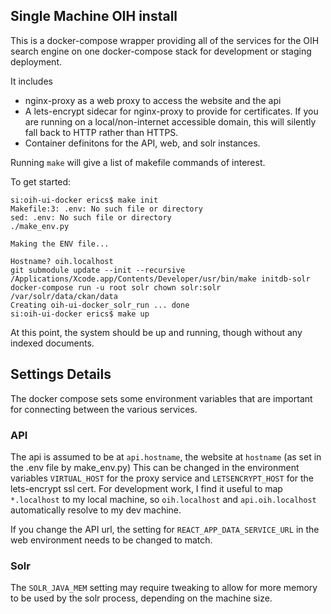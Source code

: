 ## Single Machine OIH install

This is a docker-compose wrapper providing all of the services for the OIH search engine on one docker-compose stack for development or staging deployment.

It includes
* nginx-proxy as a web proxy to access the website and the api
* A lets-encrypt sidecar for nginx-proxy to provide for certificates. If you are running on a local/non-internet accessible domain, this will silently fall back to HTTP rather than HTTPS.
* Container definitons for the API, web, and solr instances.

Running `make` will give a list of makefile commands of interest.


To get started:

```
si:oih-ui-docker erics$ make init
Makefile:3: .env: No such file or directory
sed: .env: No such file or directory
./make_env.py

Making the ENV file...

Hostname? oih.localhost
git submodule update --init --recursive
/Applications/Xcode.app/Contents/Developer/usr/bin/make initdb-solr
docker-compose run -u root solr chown solr:solr /var/solr/data/ckan/data
Creating oih-ui-docker_solr_run ... done
si:oih-ui-docker erics$ make up
```

At this point, the system should be up and running, though without any indexed documents.


## Settings Details

The docker compose sets some environment variables that are important for connecting between the various services.

### API

The api is assumed to be at `api.hostname`, the website at `hostname` (as set in the .env file by make_env.py) This can be changed in the environment variables `VIRTUAL_HOST` for the proxy service and `LETSENCRYPT_HOST` for the lets-encrypt ssl cert. For development work, I find it useful to map `*.localhost` to my local machine, so `oih.localhost` and `api.oih.localhost` automatically resolve to my dev machine.

If you change the API url, the setting for `REACT_APP_DATA_SERVICE_URL` in the web environment needs to be changed to match.

### Solr

The `SOLR_JAVA_MEM` setting may require tweaking to allow for more memory to be used by the solr process, depending on the machine size.
